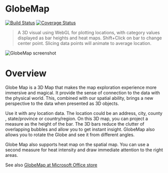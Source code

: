 # GlobeMap
[![Build Status](https://travis-ci.org/Microsoft/powerbi-visuals-globemap.svg?branch=master)](https://travis-ci.org/Microsoft/powerbi-visuals-globemap) [![Coverage Status](https://coveralls.io/repos/github/Microsoft/powerbi-visuals-globemap/badge.svg?branch=master)](https://coveralls.io/github/Microsoft/powerbi-visuals-globemap?branch=master)

> A 3D visual using WebGL for plotting locations, with category values displayed as bar heights and heat maps. Shift+Click on bar to change center point. Slicing data points will animate to average location. 

![GlobeMap screenshot](https://az158878.vo.msecnd.net/marketing/Partner_21474836617/Product_42949680586/Asset_87f58068-9b83-4a54-8889-66617065ec5a/GlobeMapscreenshot2.png)

# Overview
Globe Map is a 3D Map that makes the map exploration experience more immersive and magical. It provide the sense of connection to the data with the physical world. This, combined with our spatial ability, brings a new perspective to the data when presented as 3D objects.

Use it with any location data. The location could be an address, city, county , state/province or country/region. On this 3D map, you can project a measure as the height of the bar. The 3D bars reduce the clutter of overlapping bubbles and allow you to get instant insight. GlobeMap also allows you to rotate the Globe and see it from different angles.

Globe Map also supports heat map on the spatial map. You can use a second measure for heat intensity and draw immediate attention to the right areas.

See also [GlobeMap at Microsoft Office store](https://store.office.com/en-us/app.aspx?assetid=WA104380799&sourcecorrid=21c5c9e1-a21a-4d44-ab42-2134f0c9fc27&searchapppos=0&ui=en-US&rs=en-US&ad=US&appredirect=false)